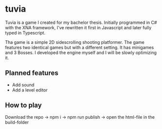 # tuvia
Tuvia is a game I created for my bachelor thesis. Initially programmed in C# with the XNA framework, I've rewritten it first in Javascript and later fully typed in Typescript.

Tha game is a simple 2D sidescrolling shooting platformer. The game features two identical games but with a different setting. It has minigames and 3 Bosses. I developed the engine myself and I will be slowly optimizing it.

## Planned features
- Add sound
- Add a level editor

## How to play
Download the repo
-> npm i
-> npm run publish
-> open the html-file in the build-folder

